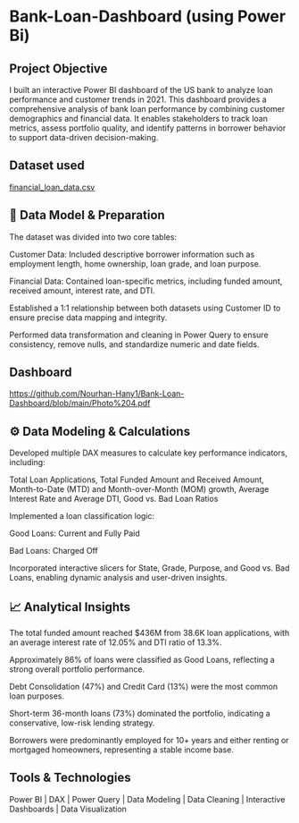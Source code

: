 # Bank-Loan-Dashboard (using Power Bi)
## Project Objective
I built an interactive Power BI dashboard of the US bank to analyze loan performance and customer trends in 2021. This dashboard provides a comprehensive analysis of bank loan performance by combining customer demographics and financial data. It enables stakeholders to track loan metrics, assess portfolio quality, and identify patterns in borrower behavior to support data-driven decision-making.

## Dataset used
[financial_loan_data.csv](https://github.com/Nourhan-Hany1/Bank-Loan-Dashboard/blob/main/financial_loan_data.csv)

## 🧱 Data Model & Preparation
The dataset was divided into two core tables:

Customer Data: Included descriptive borrower information such as employment length, home ownership, loan grade, and loan purpose.

Financial Data: Contained loan-specific metrics, including funded amount, received amount, interest rate, and DTI.

Established a 1:1 relationship between both datasets using Customer ID to ensure precise data mapping and integrity.

Performed data transformation and cleaning in Power Query to ensure consistency, remove nulls, and standardize numeric and date fields.

## Dashboard
https://github.com/Nourhan-Hany1/Bank-Loan-Dashboard/blob/main/Photo%204.pdf 

## ⚙️ Data Modeling & Calculations
Developed multiple DAX measures to calculate key performance indicators, including:

Total Loan Applications, Total Funded Amount and Received Amount, Month-to-Date (MTD) and Month-over-Month (MOM) growth, Average Interest Rate and Average DTI, Good vs. Bad Loan Ratios

Implemented a loan classification logic:

Good Loans: Current and Fully Paid

Bad Loans: Charged Off

Incorporated interactive slicers for State, Grade, Purpose, and Good vs. Bad Loans, enabling dynamic analysis and user-driven insights.

## 📈 Analytical Insights
The total funded amount reached $436M from 38.6K loan applications, with an average interest rate of 12.05% and DTI ratio of 13.3%.

Approximately 86% of loans were classified as Good Loans, reflecting a strong overall portfolio performance.

Debt Consolidation (47%) and Credit Card (13%) were the most common loan purposes.

Short-term 36-month loans (73%) dominated the portfolio, indicating a conservative, low-risk lending strategy.

Borrowers were predominantly employed for 10+ years and either renting or mortgaged homeowners, representing a stable income base.

## Tools & Technologies
Power BI | DAX | Power Query | Data Modeling | Data Cleaning | Interactive Dashboards | Data Visualization

